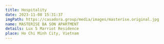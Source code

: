 ```yaml
---
title: Hospitality
date: 2023-11-08 15:31:37
imgPath: https://casadora.group/media/images/masterise.original.jpg
name: MASTERISE BA SON APARTMENT
details: Lux 5 Marriot Residence
place: Ho Chi Minh City, Vietnam
---
```

